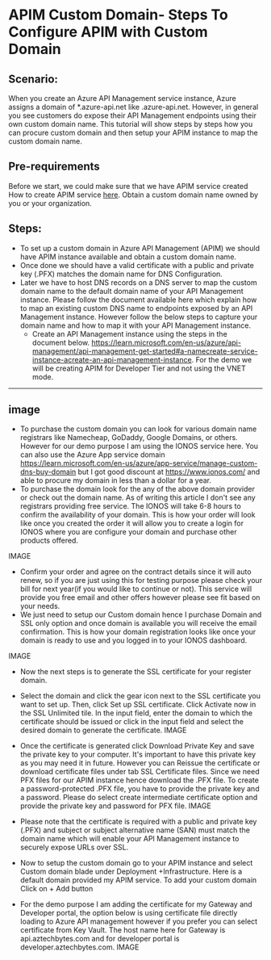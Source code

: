 # APIM Custom Domain- Steps To Configure APIM with Custom Domain

## Scenario:
When you create an Azure API Management service instance, Azure assigns a domain of *.azure-api.net like <apim-service-name>.azure-api.net. However, in general you see customers do expose their API Management endpoints using their own custom domain name. This tutorial will show steps by steps how you can procure custom domain and then setup your APIM instance to map the custom domain name.

## Pre-requirements

Before we start, we could make sure that we have APIM service created
How to create APIM service   [here]([https://github.com/shailugit/GrpcServer](https://learn.microsoft.com/en-us/azure/api-management/get-started-create-service-instance)).
Obtain a custom domain name owned by you or your organization.

## Steps:
 
  - To set up a custom domain in Azure API Management (APIM) we should have APIM instance available and obtain a custom domain name.
  - Once done we should have a valid certificate with a public and private key (.PFX) matches the domain name for DNS Configuration. 
  - Later we have to host DNS records on a DNS server to map the custom domain name to the default domain name of your API Management instance. Please follow the document available here which explain how to map an existing custom DNS name to endpoints exposed by an API Management instance. However follow the below steps to capture your domain name and how to map it with your API Management instance. 
	- Create an API Management instance using the steps in the document below. 
  https://learn.microsoft.com/en-us/azure/api-management/api-management-get-started#a-namecreate-service-instance-acreate-an-api-management-instance. For the demo we will be creating APIM for Developer Tier and not using the VNET mode. 

-----
## image

- To purchase the custom domain you can look for various domain name registrars like Namecheap, GoDaddy, Google Domains, or others. However for our demo purpose I am using the IONOS service here. 
    You can also use the Azure App service domain https://learn.microsoft.com/en-us/azure/app-service/manage-custom-dns-buy-domain but I got good discount at https://www.ionos.com/ and able to procure my domain in less than a dollar for a year. 
- To purchase the domain look for the any of the above domain provider or check out the domain name. 
    As of writing this article I don't see any registrars providing free service. The IONOS will take 6-8 hours to confirm the availability of your domain. 
    This is how your order will look like once you created the order it will allow you to create a login for IONOS where you are configure your domain and purchase other products offered.

IMAGE

- Confirm your order and agree on the contract details since it will auto renew, so if you are just using this for testing purpose please check your bill for next year(if you would like to continue or not). 
    This service will provide you free email and other offers however please see fit based on your needs.
- We just need to setup our Custom domain hence I purchase Domain and SSL only option and once domain is available you will receive the email confirmation. This is how your domain registration looks like once your domain is ready to use and you logged in to your IONOS dashboard.
	
IMAGE

- Now the next steps is to generate the SSL certificate for your register domain.
- Select the domain and click the gear icon next to the SSL certificate you want to set up. Then, click Set up SSL certificate. Click Activate now in the SSL Unlimited tile. In the input field, enter the domain to which the certificate should be issued or click in the input field and select the desired domain to generate the certificate.
IMAGE

- Once the certificate is generated click Download Private Key and save the private key to your computer. 
   It's important to have this private key as you may need it in future. However you can Reissue the certificate or download certificate files under tab SSL Certificate files. 
   Since we need PFX files for our APIM instance hence download the .PFX file. 
   To create a password-protected .PFX file, you have to provide the private key and a password. Please do select create intermediate certificate option and provide the private key and password for PFX file.
IMAGE
- Please note that the certificate is required with a public and private key (.PFX) and subject or subject alternative name (SAN) must match the domain name which will enable your API Management instance to securely expose URLs over SSL.
- Now to setup the custom domain go to your APIM instance and select Custom domain blade under Deployment +Infrastructure. Here is a default domain provided my APIM service. To add your custom domain  Click on + Add button
- For the demo purpose I am adding the certificate for my Gateway and Developer portal, the option below is using certificate file directly loading to Azure API management however if you prefer you can select certificate from Key Vault. The host name here for Gateway is api.aztechbytes.com and for developer portal is developer.aztechbytes.com.
IMAGE
